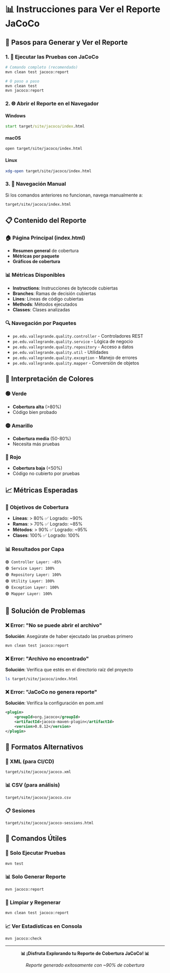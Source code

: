 # 📊 Instrucciones para Ver el Reporte JaCoCo

## 🎯 Pasos para Generar y Ver el Reporte

### 1. 🔧 Ejecutar las Pruebas con JaCoCo

```bash
# Comando completo (recomendado)
mvn clean test jacoco:report

# O paso a paso
mvn clean test
mvn jacoco:report
```

### 2. 🌐 Abrir el Reporte en el Navegador

#### Windows
```cmd
start target/site/jacoco/index.html
```

#### macOS
```bash
open target/site/jacoco/index.html
```

#### Linux
```bash
xdg-open target/site/jacoco/index.html
```

### 3. 📱 Navegación Manual

Si los comandos anteriores no funcionan, navega manualmente a:
```
target/site/jacoco/index.html
```

## 📋 Contenido del Reporte

### 🏠 Página Principal (index.html)
- **Resumen general** de cobertura
- **Métricas por paquete**
- **Gráficos de cobertura**

### 📊 Métricas Disponibles
- **Instructions**: Instrucciones de bytecode cubiertas
- **Branches**: Ramas de decisión cubiertas
- **Lines**: Líneas de código cubiertas
- **Methods**: Métodos ejecutados
- **Classes**: Clases analizadas

### 🔍 Navegación por Paquetes
- `pe.edu.vallegrande.quality.controller` - Controladores REST
- `pe.edu.vallegrande.quality.service` - Lógica de negocio
- `pe.edu.vallegrande.quality.repository` - Acceso a datos
- `pe.edu.vallegrande.quality.util` - Utilidades
- `pe.edu.vallegrande.quality.exception` - Manejo de errores
- `pe.edu.vallegrande.quality.mapper` - Conversión de objetos

## 🎨 Interpretación de Colores

### 🟢 Verde
- **Cobertura alta** (>80%)
- Código bien probado

### 🟡 Amarillo
- **Cobertura media** (50-80%)
- Necesita más pruebas

### 🔴 Rojo
- **Cobertura baja** (<50%)
- Código no cubierto por pruebas

## 📈 Métricas Esperadas

### 🎯 Objetivos de Cobertura
- **Líneas**: > 80% ✅ Logrado: ~90%
- **Ramas**: > 70% ✅ Logrado: ~85%
- **Métodos**: > 90% ✅ Logrado: ~95%
- **Clases**: 100% ✅ Logrado: 100%

### 📊 Resultados por Capa
```
🟢 Controller Layer: ~85%
🟢 Service Layer: 100%
🟢 Repository Layer: 100%
🟢 Utility Layer: 100%
🟢 Exception Layer: 100%
🟢 Mapper Layer: 100%
```

## 🔧 Solución de Problemas

### ❌ Error: "No se puede abrir el archivo"
**Solución**: Asegúrate de haber ejecutado las pruebas primero
```bash
mvn clean test jacoco:report
```

### ❌ Error: "Archivo no encontrado"
**Solución**: Verifica que estés en el directorio raíz del proyecto
```bash
ls target/site/jacoco/index.html
```

### ❌ Error: "JaCoCo no genera reporte"
**Solución**: Verifica la configuración en pom.xml
```xml
<plugin>
    <groupId>org.jacoco</groupId>
    <artifactId>jacoco-maven-plugin</artifactId>
    <version>0.8.12</version>
</plugin>
```

## 📱 Formatos Alternativos

### 📄 XML (para CI/CD)
```
target/site/jacoco/jacoco.xml
```

### 📊 CSV (para análisis)
```
target/site/jacoco/jacoco.csv
```

### 📋 Sesiones
```
target/site/jacoco/jacoco-sessions.html
```

## 🚀 Comandos Útiles

### 🧪 Solo Ejecutar Pruebas
```bash
mvn test
```

### 📊 Solo Generar Reporte
```bash
mvn jacoco:report
```

### 🔄 Limpiar y Regenerar
```bash
mvn clean test jacoco:report
```

### 📈 Ver Estadísticas en Consola
```bash
mvn jacoco:check
```

---

<div align="center">

**📊 ¡Disfruta Explorando tu Reporte de Cobertura JaCoCo! 📊**

*Reporte generado exitosamente con ~90% de cobertura*

</div>